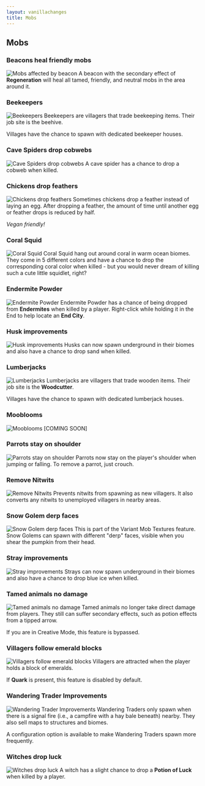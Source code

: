 ```yaml
---
layout: vanillachanges
title: Mobs
---
```


## Mobs

### Beacons heal friendly mobs
![Mobs affected by beacon](https://raw.githubusercontent.com/svenhjol/Charm-Assets/master/web/charm-features/nope.png)
A beacon with the secondary effect of **Regeneration** will heal all tamed, friendly, and neutral mobs in the area around it.

### Beekeepers
![Beekeepers](https://github.com/svenhjol/Charm-Assets/blob/master/web/charm-features/beekeeper.png?raw=true)
Beekeepers are villagers that trade beekeeping items. Their job site is the beehive.

Villages have the chance to spawn with dedicated beekeeper houses.

### Cave Spiders drop cobwebs
![Cave Spiders drop cobwebs](https://github.com/svenhjol/Charm-Assets/blob/master/web/charm-features/cave-spiders-web.png?raw=true)
A cave spider has a chance to drop a cobweb when killed.

### Chickens drop feathers
![Chickens drop feathers](https://github.com/svenhjol/Charm-Assets/blob/master/web/charm-features/chickens-drop-feather.png?raw=true)
Sometimes chickens drop a feather instead of laying an egg.  After dropping a feather, the amount of time until another egg or feather drops is reduced by half.

*Vegan friendly!* 

### Coral Squid
![Coral Squid](https://github.com/svenhjol/Charm-Assets/blob/master/web/charm-features/coral-squid.png?raw=true)
Coral Squid hang out around coral in warm ocean biomes. They come in 5 different colors and have a chance to drop the corresponding coral color when killed - but you would never dream of killing such a cute little squidlet, right?

### Endermite Powder
![Endermite Powder](https://github.com/svenhjol/Charm-Assets/blob/master/web/charm-features/endermite-pwdr.png?raw=true)
Endermite Powder has a chance of being dropped from **Endermites** when killed by a player.  Right-click while holding it in the End to help locate an **End City**.

### Husk improvements
![Husk improvements](https://github.com/svenhjol/Charm-Assets/blob/master/web/charm-features/husk-improve.png?raw=true)
Husks can now spawn underground in their biomes and also have a chance to drop sand when killed.

### Lumberjacks
![Lumberjacks](https://github.com/svenhjol/Charm-Assets/blob/master/web/charm-features/lumberjack.png?raw=true)
Lumberjacks are villagers that trade wooden items. Their job site is the **Woodcutter**.

Villages have the chance to spawn with dedicated lumberjack houses.

### Mooblooms
![Mooblooms](https://raw.githubusercontent.com/svenhjol/Charm-Assets/master/web/charm-features/nope.png)
[COMING SOON]

### Parrots stay on shoulder
![Parrots stay on shoulder](https://github.com/svenhjol/Charm-Assets/blob/master/web/charm-features/parrots-stay..png?raw=true)
Parrots now stay on the player's shoulder when jumping or falling. To remove a parrot, just crouch.

### Remove Nitwits
![Remove Nitwits](https://raw.githubusercontent.com/svenhjol/Charm-Assets/master/web/charm-features/nope.png)
Prevents nitwits from spawning as new villagers.  It also converts any nitwits to unemployed villagers in nearby areas.

### Snow Golem derp faces
![Snow Golem derp faces](https://github.com/svenhjol/Charm-Assets/blob/master/web/charm-features/snow-golem-derp-faces.png?raw=true)
This is part of the Variant Mob Textures feature.  Snow Golems can spawn with different "derp" faces, visible when you shear the pumpkin from their head.

### Stray improvements
![Stray improvements](https://github.com/svenhjol/Charm-Assets/blob/master/web/charm-features/stray-improve.png?raw=true)
Strays can now spawn underground in their biomes and also have a chance to drop blue ice when killed.

### Tamed animals no damage
![Tamed animals no damage](https://raw.githubusercontent.com/svenhjol/Charm-Assets/master/web/charm-features/nope.png)
Tamed animals no longer take direct damage from players. They still can suffer secondary effects, such as potion effects from a tipped arrow.

If you are in Creative Mode, this feature is bypassed.

### Villagers follow emerald blocks
![Villagers follow emerald blocks](https://github.com/svenhjol/Charm-Assets/blob/master/web/charm-features/villagers-follow-emerald.png?raw=true)
Villagers are attracted when the player holds a block of emeralds.

If **Quark** is present, this feature is disabled by default.

### Wandering Trader Improvements
![Wandering Trader Improvements](https://github.com/svenhjol/Charm-Assets/blob/master/web/charm-features/improved-traders.png?raw=true)
Wandering Traders only spawn when there is a signal fire (i.e., a campfire with a hay bale beneath) nearby.
They also sell maps to structures and biomes.

A configuration option is available to make Wandering Traders spawn more frequently.

### Witches drop luck
![Witches drop luck](https://github.com/svenhjol/Charm-Assets/blob/master/web/charm-features/witches-drop-luck.png?raw=true)
A witch has a slight chance to drop a **Potion of Luck** when killed by a player.
